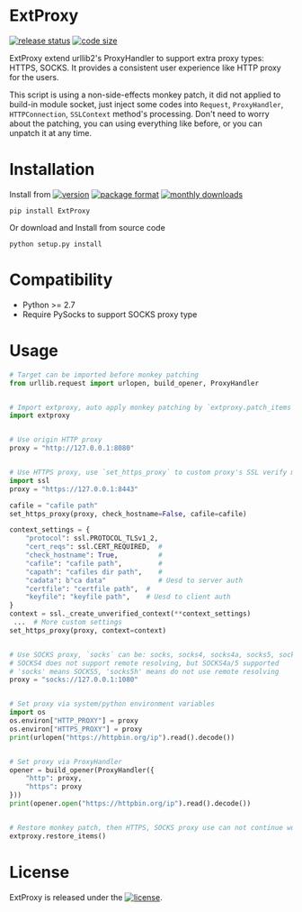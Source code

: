 # ExtProxy
[![release status](https://img.shields.io/github/v/release/SeaHOH/extproxy?include_prereleases&sort=semver)](https://github.com/SeaHOH/extproxy/releases)
[![code size](https://img.shields.io/github/languages/code-size/SeaHOH/extproxy)](https://github.com/SeaHOH/extproxy)

ExtProxy extend urllib2's ProxyHandler to support extra proxy types: HTTPS, SOCKS. It provides a consistent user experience like HTTP proxy for the users.

This script is using a non-side-effects monkey patch, it did not applied to build-in module socket, just inject some codes into `Request`, `ProxyHandler`, `HTTPConnection`, `SSLContext` method's processing. Don't need to worry about the patching, you can using everything like before, or you can unpatch it at any time.

# Installation
Install from 
[![version](https://img.shields.io/pypi/v/ExtProxy)](https://pypi.org/project/ExtProxy/)
[![package format](https://img.shields.io/pypi/format/ExtProxy)](https://pypi.org/project/ExtProxy/#files)
[![monthly downloads](https://img.shields.io/pypi/dm/ExtProxy)](https://pypi.org/project/ExtProxy/#files)

    pip install ExtProxy

Or download and Install from source code

    python setup.py install

# Compatibility 
- Python >= 2.7
- Require PySocks to support SOCKS proxy type

# Usage
```py
# Target can be imported before monkey patching
from urllib.request import urlopen, build_opener, ProxyHandler


# Import extproxy, auto apply monkey patching by `extproxy.patch_items`
import extproxy


# Use origin HTTP proxy
proxy = "http://127.0.0.1:8080"


# Use HTTPS proxy, use `set_https_proxy` to custom proxy's SSL verify mode
import ssl
proxy = "https://127.0.0.1:8443"

cafile = "cafile path"
set_https_proxy(proxy, check_hostname=False, cafile=cafile)

context_settings = {
    "protocol": ssl.PROTOCOL_TLSv1_2,
    "cert_reqs": ssl.CERT_REQUIRED,  #
    "check_hostname": True,          #
    "cafile": "cafile path",         #
    "capath": "cafiles dir path",    #
    "cadata": b"ca data"             # Uesd to server auth
    "certfile": "certfile path",  #
    "keyfile": "keyfile path",    # Uesd to client auth
}
context = ssl._create_unverified_context(**context_settings)
 ...  # More custom settings
set_https_proxy(proxy, context=context)


# Use SOCKS proxy, `socks` can be: socks, socks4, socks4a, socks5, socks5h
# SOCKS4 does not support remote resolving, but SOCKS4a/5 supported
# 'socks' means SOCKS5, 'socks5h' means do not use remote resolving
proxy = "socks://127.0.0.1:1080"


# Set proxy via system/python environment variables
import os
os.environ["HTTP_PROXY"] = proxy
os.environ["HTTPS_PROXY"] = proxy
print(urlopen("https://httpbin.org/ip").read().decode())


# Set proxy via ProxyHandler
opener = build_opener(ProxyHandler({
    "http": proxy,
    "https": proxy
}))
print(opener.open("https://httpbin.org/ip").read().decode())


# Restore monkey patch, then HTTPS, SOCKS proxy use can not continue working
extproxy.restore_items()
```

# License
ExtProxy is released under the [![license](https://img.shields.io/github/license/SeaHOH/extproxy)](https://github.com/SeaHOH/extproxy/blob/master/LICENSE).
